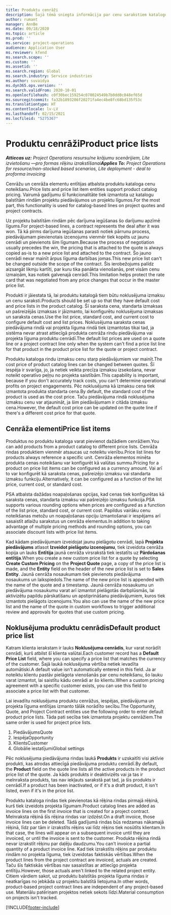 ```yaml
---
title: Produktu cenrāži
description: Šajā tēmā sniegta informācija par cenu sarakstiem katalogu cenrāžos, ko izmanto projektu piedāvājumos un līgumos.
author: rumant
manager: AnnBe
ms.date: 09/18/2020
ms.topic: article
ms.prod: ''
ms.service: project-operations
audience: Application User
ms.reviewer: kfend
ms.search.scope: ''
ms.custom: ''
ms.assetid: ''
ms.search.region: Global
ms.search.industry: Service industries
ms.author: suvaidya
ms.dyn365.ops.version: ''
ms.search.validFrom: 2020-10-01
ms.openlocfilehash: c0f30bec159254c078024549b7b0dd0c048ef65d
ms.sourcegitcommit: fa32b1893286f20271fa4ec4be8fc68bd135f53c
ms.translationtype: HT
ms.contentlocale: lv-LV
ms.lasthandoff: 02/15/2021
ms.locfileid: "5275367"
---
```

# <a name="product-price-lists"></a><span data-ttu-id="a7b54-103">Produktu cenrāži</span><span class="sxs-lookup"><span data-stu-id="a7b54-103">Product price lists</span></span>

<span data-ttu-id="a7b54-104">_**Attiecas uz:** Project Operations resursu/ne krājumu scenārijiem, Lite izvietošanu —pro formas rēķinu izrakstīšanai_</span><span class="sxs-lookup"><span data-stu-id="a7b54-104">_**Applies To:** Project Operations for resource/non-stocked based scenarios, Lite deployment - deal to proforma invoicing_</span></span>

<span data-ttu-id="a7b54-105">Cenrāžu un cenrāža elementu entītijas atbalsta produktu kataloga cenu noteikšanu.</span><span class="sxs-lookup"><span data-stu-id="a7b54-105">Price lists and price list item entities support product catalog pricing.</span></span> <span data-ttu-id="a7b54-106">Vairumā gadījumu šī funkcionalitāte tiek izmantota uz katalogu balstītām rindām projektu piedāvājumos un projektu līgumos.</span><span class="sxs-lookup"><span data-stu-id="a7b54-106">For the most part, this functionality is used for catalog-based lines on project quotes and project contracts.</span></span>

<span data-ttu-id="a7b54-107">Uz projektu balstītām rindām pēc darījuma iegūšanas šo darījumu apzīmē līgums.</span><span class="sxs-lookup"><span data-stu-id="a7b54-107">For project-based lines, a contract represents the deal after it was won.</span></span> <span data-ttu-id="a7b54-108">Tā kā pirms darījuma iegūšanas parasti notiek pārrunu process, piedāvājumam pievienotais izcenojums vienmēr tiek kopēts uz jaunu cenrādi un pievienots šim līgumam.</span><span class="sxs-lookup"><span data-stu-id="a7b54-108">Because the process of negotiation usually precedes the win, the pricing that is attached to the quote is always copied as-is to a new price list and attached to the contract.</span></span> <span data-ttu-id="a7b54-109">Šo jauno cenrādi nevar mainīt ārpus līguma darbības jomas.</span><span class="sxs-lookup"><span data-stu-id="a7b54-109">This new price list can't be changed outside the scope of the contract.</span></span> <span data-ttu-id="a7b54-110">Šis ierobežojums palīdz aizsargāt likmju kartīti, par kuru tika panākta vienošanās, pret visām cenu izmaiņām, kas notiek galvenajā cenrādī.</span><span class="sxs-lookup"><span data-stu-id="a7b54-110">This limitation helps protect the rate card that was negotiated from any price changes that occur in the master price list.</span></span>

<span data-ttu-id="a7b54-111">Produkti ir jāiestata tā, lai produktu katalogā tiem būtu noklusējuma izmaksu un cenu saraksti.</span><span class="sxs-lookup"><span data-stu-id="a7b54-111">Products should be set up so that they have default cost and price lists in the product catalog.</span></span> <span data-ttu-id="a7b54-112">Šī saraksta cena, standarta izmaksas un pašreizējās izmaksas ir jāizmanto, lai konfigurētu noklusējuma izmaksas un saraksta cenas.</span><span class="sxs-lookup"><span data-stu-id="a7b54-112">Use the list price, standard cost, and current cost to configure default cost and list prices.</span></span> <span data-ttu-id="a7b54-113">Noklusējuma saraksta cenas piedāvājuma rindā vai projekta līguma rindā tiek izmantotas tikai tad, ja sistēma nevar atrast attiecīgā produkta cenrāža rindu piedāvājuma vai projekta līguma produktu cenrādī.</span><span class="sxs-lookup"><span data-stu-id="a7b54-113">The default list prices are used on a quote line or a project contract line only when the system can't find a price list line for that product in the product price list for the quote or project contract.</span></span>

<span data-ttu-id="a7b54-114">Produktu kataloga rindu izmaksu cenu starp piedāvājumiem var mainīt.</span><span class="sxs-lookup"><span data-stu-id="a7b54-114">The cost price of product catalog lines can be changed between quotes.</span></span> <span data-ttu-id="a7b54-115">Šī iespēja ir svarīga, jo, ja netiek veikta precīza izmaksu izsekošana, nevar noteikt operatīvo peļņu no projekta saistībām.</span><span class="sxs-lookup"><span data-stu-id="a7b54-115">This capability is important, because if you don't accurately track costs, you can't determine operational profits on project engagements.</span></span> <span data-ttu-id="a7b54-116">Pēc noklusējuma kā izmaksu cena tiek izmantota produkta standarta cena.</span><span class="sxs-lookup"><span data-stu-id="a7b54-116">By default, the standard cost of the product is used as the cost price.</span></span> <span data-ttu-id="a7b54-117">Taču piedāvājuma rindā noklusējuma izmaksu cenu var atjaunināt, ja šim piedāvājumam ir citāda izmaksu cena.</span><span class="sxs-lookup"><span data-stu-id="a7b54-117">However, the default cost price can be updated on the quote line if there's a different cost price for that quote.</span></span>

## <a name="price-list-items"></a><span data-ttu-id="a7b54-118">Cenrāža elementi</span><span class="sxs-lookup"><span data-stu-id="a7b54-118">Price list items</span></span>

<span data-ttu-id="a7b54-119">Produktus no produktu kataloga varat pievienot dažādiem cenrāžiem.</span><span class="sxs-lookup"><span data-stu-id="a7b54-119">You can add products from a product catalog to different price lists.</span></span> <span data-ttu-id="a7b54-120">Cenrāža rindas produktiem vienmēr atsaucas uz noteiktu vienību.</span><span class="sxs-lookup"><span data-stu-id="a7b54-120">Price list lines for products always reference a specific unit.</span></span> <span data-ttu-id="a7b54-121">Cenrāža elementos minēta produkta cenas noteikšanu var konfigurēt kā valūtas summu.</span><span class="sxs-lookup"><span data-stu-id="a7b54-121">Pricing for a product on price list items can be configured as a currency amount.</span></span> <span data-ttu-id="a7b54-122">Vai arī to var konfigurēt kā saraksta cenas, pašreizējo izmaksu vai standarta izmaksu funkciju.</span><span class="sxs-lookup"><span data-stu-id="a7b54-122">Alternatively, it can be configured as a function of the list price, current cost, or standard cost.</span></span>

<span data-ttu-id="a7b54-123">PSA atbalsta dažādas noapaļošanas opcijas, kad cenas tiek konfigurētas kā saraksta cenas, standarta izmaksu vai pašreizējo izmaksu funkcija.</span><span class="sxs-lookup"><span data-stu-id="a7b54-123">PSA supports various rounding options when prices are configured as a function of the list price, standard cost, or current cost.</span></span> <span data-ttu-id="a7b54-124">Papildus vairāku cenu noteikšanas metožu un noapaļošanas opciju izmantošanai ir iespējams arī sasaistīt atlaižu sarakstus un cenrāža elementus.</span><span class="sxs-lookup"><span data-stu-id="a7b54-124">In addition to taking advantage of multiple pricing methods and rounding options, you can associate discount lists with price list items.</span></span> 

<span data-ttu-id="a7b54-125">Kad kādam piedāvājumam izveidojat jaunu pielāgotu cenrādi, lapā **Projekta piedāvājums** atlasot **Izveidot pielāgotu izcenojumu**, tiek izveidota cenrāža kopija un lauks **Entītija** jaunā cenrāža virsrakstā tiek iestatīts uz **Pārdošanas entītija**.</span><span class="sxs-lookup"><span data-stu-id="a7b54-125">When you create a new custom price list for a quote by selecting **Create Custom Pricing** on the **Project Quote** page, a copy of the price list is made, and the **Entity** field on the header of the new price list is set to **Sales Entity**.</span></span> <span data-ttu-id="a7b54-126">Jaunā cenrāža nosaukumam tiek pievienots piedāvājuma nosaukums un laikspiedols.</span><span class="sxs-lookup"><span data-stu-id="a7b54-126">The name of the new price list is appended with the name of the quote and a timestamp.</span></span> <span data-ttu-id="a7b54-127">Jaunā cenrāža nosaukumu un piedāvājuma nosaukumu varat arī izmantot pielāgotās darbplūsmās, lai aktivizētu papildu pārskatīšanu un apstiprināšanu piedāvājumiem, kuros tiek izmantots pielāgots izcenojums.</span><span class="sxs-lookup"><span data-stu-id="a7b54-127">You also can use the name of the new price list and the name of the quote in custom workflows to trigger additional review and approvals for quotes that use custom pricing.</span></span>

 
## <a name="default-product-price-list"></a><span data-ttu-id="a7b54-128">Noklusējuma produktu cenrādis</span><span class="sxs-lookup"><span data-stu-id="a7b54-128">Default product price list</span></span>
<span data-ttu-id="a7b54-129">Katram klienta ierakstam ir lauks **Noklusējuma cenrādis**, kur varat norādīt cenrādi, kurš atbilst šī klienta valūtai.</span><span class="sxs-lookup"><span data-stu-id="a7b54-129">Each customer record has a **Default Price List** field, where you can specify a price list that matches the currency of the customer.</span></span> <span data-ttu-id="a7b54-130">Šajā laukā noklusējuma vērtība netiek ievadīta automātiski.</span><span class="sxs-lookup"><span data-stu-id="a7b54-130">A default value isn't automatically entered in this field.</span></span> <span data-ttu-id="a7b54-131">Ja ar noteiktu klientu pastāv pielāgota vienošanās par cenu noteikšanu, šo lauku varat izmantot, lai saistītu kādu cenrādi ar šo klientu.</span><span class="sxs-lookup"><span data-stu-id="a7b54-131">When a custom pricing agreement with a specific customer exists, you can use this field to associate a price list with that customer.</span></span>

<span data-ttu-id="a7b54-132">Lai ievadītu noklusējuma produktu cenrāžus, iespējas, piedāvājuma un projekta līguma entītijas izmanto tālāk norādīto secību.</span><span class="sxs-lookup"><span data-stu-id="a7b54-132">The Opportunity, Quote, and Project Contract entities use the following order to enter default product price lists.</span></span> <span data-ttu-id="a7b54-133">Tāda pati secība tiek izmantota projektu cenrāžiem.</span><span class="sxs-lookup"><span data-stu-id="a7b54-133">The same order is used for project price lists.</span></span>

1.  <span data-ttu-id="a7b54-134">Piedāvājums</span><span class="sxs-lookup"><span data-stu-id="a7b54-134">Quote</span></span>
2.  <span data-ttu-id="a7b54-135">Iespēja</span><span class="sxs-lookup"><span data-stu-id="a7b54-135">Opportunity</span></span>
3.  <span data-ttu-id="a7b54-136">Klients</span><span class="sxs-lookup"><span data-stu-id="a7b54-136">Customer</span></span>
4.  <span data-ttu-id="a7b54-137">Globālie iestatījumi</span><span class="sxs-lookup"><span data-stu-id="a7b54-137">Global settings</span></span> 

<span data-ttu-id="a7b54-138">Pēc noklusējuma piedāvājuma rindas laukā **Produkts** ir uzskaitīti visi aktīvie produkti, kas atrodas attiecīgā piedāvājuma produktu cenrādī.</span><span class="sxs-lookup"><span data-stu-id="a7b54-138">By default, the **Product** field on the quote line lists all the active products in the product price list of the quote.</span></span> <span data-ttu-id="a7b54-139">Ja kāds produkts ir deaktivizēts vai ja tas ir melnraksta produkts, tas nav iekļauts sarakstā pat tad, ja šis produkts ir cenrādī.</span><span class="sxs-lookup"><span data-stu-id="a7b54-139">If a product has been inactivated, or if it's a draft product, it isn't listed, even if it's in the price list.</span></span> 

<span data-ttu-id="a7b54-140">Produktu kataloga rindas tiek pievienotas kā rēķina rindas pirmajā rēķinā, kurš tiek izveidots projekta līgumam.</span><span class="sxs-lookup"><span data-stu-id="a7b54-140">Product catalog lines are added as invoice lines on the first invoice that is created for a project contract.</span></span> <span data-ttu-id="a7b54-141">Melnraksta rēķinā šīs rēķina rindas var izdzēst.</span><span class="sxs-lookup"><span data-stu-id="a7b54-141">On a draft invoice, those invoice lines can be deleted.</span></span> <span data-ttu-id="a7b54-142">Tādā gadījumā rindas būs redzamas nākamajā rēķinā, līdz par tām ir izrakstīts rēķins vai līdz rēķins tiek nosūtīts klientam.</span><span class="sxs-lookup"><span data-stu-id="a7b54-142">In that case, the lines will appear on a subsequent invoice until they are invoiced, or until the invoice is sent to the customer.</span></span> <span data-ttu-id="a7b54-143">Produkta rēķina rindā nevar izrakstīt rēķinu par daļēju daudzumu.</span><span class="sxs-lookup"><span data-stu-id="a7b54-143">You can't invoice a partial quantity of a product invoice line.</span></span> <span data-ttu-id="a7b54-144">Kad tiek izrakstīts rēķins par produktu rindām no projekta līguma, tiek izveidotas faktiskās vērtības.</span><span class="sxs-lookup"><span data-stu-id="a7b54-144">When the product lines from the project contract are invoiced, actuals are created.</span></span> <span data-ttu-id="a7b54-145">Taču šīs faktiskās vērtības nav sasaistītas ar attiecīgo projekta entītiju.</span><span class="sxs-lookup"><span data-stu-id="a7b54-145">However, those actuals aren't linked to the related project entity.</span></span> <span data-ttu-id="a7b54-146">Citiem vārdiem sakot, uz produktu balstītās projekta līguma rindas ir neatkarīgas no jebkāda uz projektu balstītā lietojuma.</span><span class="sxs-lookup"><span data-stu-id="a7b54-146">In other words, product-based project contract lines are independent of any project-based use.</span></span> <span data-ttu-id="a7b54-147">Materiālu patēriņam projektos netiek sekots līdzi.</span><span class="sxs-lookup"><span data-stu-id="a7b54-147">Material consumption on projects isn't tracked.</span></span>


[!INCLUDE[footer-include](../includes/footer-banner.md)]
